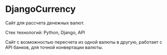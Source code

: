 # DjangoCurrency
Сайт для рассчета денежных валют.

Стек технологий: Python, Django, API

Сайт с возможностью пересчета из одной валюты в другую, работает с API банков, для точной конвертации валюты.

